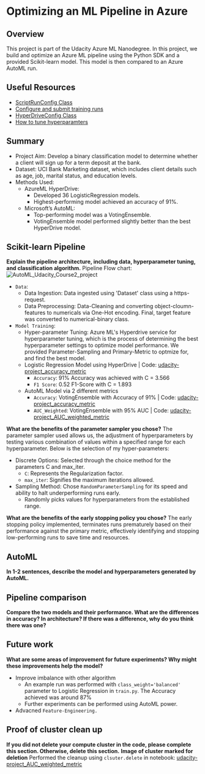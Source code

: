 # Optimizing an ML Pipeline in Azure

## Overview
This project is part of the Udacity Azure ML Nanodegree.
In this project, we build and optimize an Azure ML pipeline using the Python SDK and a provided Scikit-learn model.
This model is then compared to an Azure AutoML run.

## Useful Resources
- [ScriptRunConfig Class](https://docs.microsoft.com/en-us/python/api/azureml-core/azureml.core.scriptrunconfig?view=azure-ml-py)
- [Configure and submit training runs](https://docs.microsoft.com/en-us/azure/machine-learning/how-to-set-up-training-targets)
- [HyperDriveConfig Class](https://docs.microsoft.com/en-us/python/api/azureml-train-core/azureml.train.hyperdrive.hyperdriveconfig?view=azure-ml-py)
- [How to tune hyperparamters](https://docs.microsoft.com/en-us/azure/machine-learning/how-to-tune-hyperparameters)


## Summary
- Project Aim: Develop a binary classification model to determine whether a client will sign up for a term deposit at the bank.
- Dataset: UCI Bank Marketing dataset, which includes client details such as age, job, marital status, and education levels.
- Methods Used:
    - AzureML HyperDrive:
      - Developed 36 LogisticRegression models.
      - Highest-performing model achieved an accuracy of 91%.
    - Microsoft’s AutoML:
      - Top-performing model was a VotingEnsemble.
      - VotingEnsemble model performed slightly better than the best HyperDrive model.

## Scikit-learn Pipeline
**Explain the pipeline architecture, including data, hyperparameter tuning, and classification algorithm.**
Pipeline Flow chart:
![AutoML_Udacity_Course2_project](https://github.com/user-attachments/assets/64ad453b-4d06-4a60-932f-768e856a144b)

- `Data`:
  - Data Ingestion: Data ingested using 'Dataset' class using a https-request.
  - Data Preprocessing: Data-Cleaning and converting object-cloumn-features to numericals via One-Hot encoding. Final, target feature was converted to numerical-binary class.
- `Model Training`:
  - Hyper-parameter Tuning: Azure ML's Hyperdrive service for hyperparameter tuning, which is the process of determining the best hyperparameter settings to optimize model performance. We provided Parameter-Sampling and Primary-Metric to optmize for, and find the best model.
  - Logistic Regression Model using HyperDrive | Code: [udacity-project_accuracy_metric](https://github.com/mishra-atul5001/nd00333_AZMLND_Optimizing_a_Pipeline_in_Azure-Starter_Files/blob/master/udacity-project_accuracy_metric.ipynb)
    - `Accuracy`: 91% Accuracy was achieved with C = 3.566 
    - `F1 Score`: 0.52 F1-Score with C = 1.893
  - AutoML Model via 2 different metrics
    - `Accuracy`: VotingEnsemble with Accuracy of 91% | Code: [udacity-project_accuracy_metric](https://github.com/mishra-atul5001/nd00333_AZMLND_Optimizing_a_Pipeline_in_Azure-Starter_Files/blob/master/udacity-project_accuracy_metric.ipynb)
    - `AUC_Weighted`: VotingEnsemble with 95% AUC | Code: [udacity-project_AUC_weighted_metric](https://github.com/mishra-atul5001/nd00333_AZMLND_Optimizing_a_Pipeline_in_Azure-Starter_Files/blob/master/udacity-project_AUC_weighted_metric.ipynb)
   
**What are the benefits of the parameter sampler you chose?**
The parameter sampler used allows us, the adjustment of hyperparameters by testing various combination of values within a specified range for each hyperparameter.
Below is the selection of my hyper-parameters:
- Discrete Options: Selected through the choice method for the parameters C and max_iter.
  - `C`: Represents the Regularization factor.
  - `max_iter`: Signifies the maximum iterations allowed.
- Sampling Method: Chose `RandomParameterSampling` for its speed and ability to halt underperforming runs early.
  - Randomly picks values for hyperparameters from the established range.

**What are the benefits of the early stopping policy you chose?**
The early stopping policy implemented, terminates runs prematurely based on their performance against the primary metric, effectively identifying and stopping low-performing runs to save time and resources.

## AutoML
**In 1-2 sentences, describe the model and hyperparameters generated by AutoML.**

## Pipeline comparison
**Compare the two models and their performance. What are the differences in accuracy? In architecture? If there was a difference, why do you think there was one?**

## Future work
**What are some areas of improvement for future experiments? Why might these improvements help the model?**
- Improve imbalance with other algorithm
  - An example run was performed with `class_weight='balanced'` parameter to Logistic Regression in `train.py`. The Accuracy achieved was around 87%
  - Further experiments can be performed using AutoML power.
- Advacned `Feature-Engineering.`

## Proof of cluster clean up
**If you did not delete your compute cluster in the code, please complete this section. Otherwise, delete this section.**
**Image of cluster marked for deletion**
Performed the cleanup using `clsuter.delete` in notebook: [udacity-project_AUC_weighted_metric](https://github.com/mishra-atul5001/nd00333_AZMLND_Optimizing_a_Pipeline_in_Azure-Starter_Files/blob/master/udacity-project_AUC_weighted_metric.ipynb)

